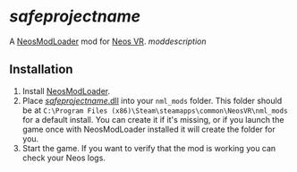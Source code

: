 ﻿# $safeprojectname$

A [NeosModLoader](https://github.com/neos-modding-group/NeosModLoader) mod for [Neos VR](https://neos.com/). $moddescription$

## Installation
1. Install [NeosModLoader](https://github.com/zkxs/NeosModLoader).
1. Place [$safeprojectname$.dll](https://github.com/$modauthor$/$safeprojectname$/releases/latest/download/$safeprojectname$.dll) into your `nml_mods` folder. This folder should be at `C:\Program Files (x86)\Steam\steamapps\common\NeosVR\nml_mods` for a default install. You can create it if it's missing, or if you launch the game once with NeosModLoader installed it will create the folder for you.
1. Start the game. If you want to verify that the mod is working you can check your Neos logs.
